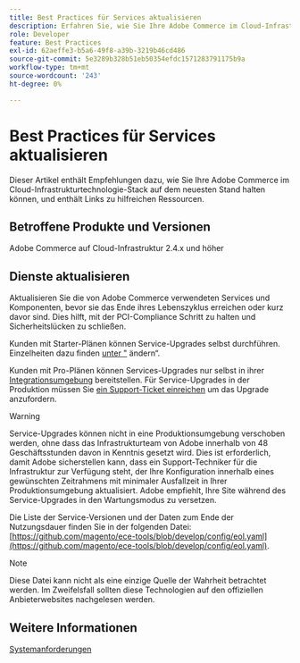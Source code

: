 ```yaml
---
title: Best Practices für Services aktualisieren
description: Erfahren Sie, wie Sie Ihre Adobe Commerce im Cloud-Infrastrukturtechnologie-Stack auf dem neuesten Stand halten.
role: Developer
feature: Best Practices
exl-id: 62aeffe3-b5a6-49f8-a39b-3219b46cd486
source-git-commit: 5e3289b328b51eb50354efdc1571283791175b9a
workflow-type: tm+mt
source-wordcount: '243'
ht-degree: 0%

---
```


# Best Practices für Services aktualisieren

Dieser Artikel enthält Empfehlungen dazu, wie Sie Ihre Adobe Commerce im Cloud-Infrastrukturtechnologie-Stack auf dem neuesten Stand halten können, und enthält Links zu hilfreichen Ressourcen.

## Betroffene Produkte und Versionen

Adobe Commerce auf Cloud-Infrastruktur 2.4.x und höher

## Dienste aktualisieren

Aktualisieren Sie die von Adobe Commerce verwendeten Services und Komponenten, bevor sie das Ende ihres Lebenszyklus erreichen oder kurz davor sind. Dies hilft, mit der PCI-Compliance Schritt zu halten und Sicherheitslücken zu schließen.

Kunden mit Starter-Plänen können Service-Upgrades selbst durchführen. Einzelheiten dazu finden [ unter &quot;](https://experienceleague.adobe.com/de/docs/commerce-cloud-service/user-guide/configure/service/services-yaml#change-service-version) ändern“.

Kunden mit Pro-Plänen können Services-Upgrades nur selbst in ihrer [Integrationsumgebung](https://experienceleague.adobe.com/docs/commerce-knowledge-base/kb/announcements/commerce-announcements/integration-environment-enhancement-request-pro-and-starter.html?lang=de) bereitstellen. Für Service-Upgrades in der Produktion müssen Sie [ein Support-Ticket einreichen](https://experienceleague.adobe.com/docs/commerce-knowledge-base/kb/help-center-guide/magento-help-center-user-guide.html?lang=de#submit-ticket) um das Upgrade anzufordern.

>[!WARNING]
>
>Service-Upgrades können nicht in eine Produktionsumgebung verschoben werden, ohne dass das Infrastrukturteam von Adobe innerhalb von 48 Geschäftsstunden davon in Kenntnis gesetzt wird. Dies ist erforderlich, damit Adobe sicherstellen kann, dass ein Support-Techniker für die Infrastruktur zur Verfügung steht, der Ihre Konfiguration innerhalb eines gewünschten Zeitrahmens mit minimaler Ausfallzeit in Ihrer Produktionsumgebung aktualisiert. Adobe empfiehlt, Ihre Site während des Service-Upgrades in den Wartungsmodus zu versetzen.

Die Liste der Service-Versionen und der Daten zum Ende der Nutzungsdauer finden Sie in der folgenden Datei: [https://github.com/magento/ece-tools/blob/develop/config/eol.yaml](https://github.com/magento/ece-tools/blob/develop/config/eol.yaml).

>[!NOTE]
>
>Diese Datei kann nicht als eine einzige Quelle der Wahrheit betrachtet werden. Im Zweifelsfall sollten diese Technologien auf den offiziellen Anbieterwebsites nachgelesen werden.

## Weitere Informationen

[Systemanforderungen](../../../installation/system-requirements.md)
